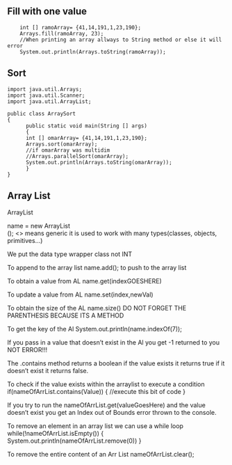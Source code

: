 ## Fill with one value
```
    int [] ramoArray= {41,14,191,1,23,190};
    Arrays.fill(ramoArray, 23);
    //When printing an array allways to String method or else it will error
    System.out.println(Arrays.toString(ramoArray));

```

## Sort
```
import java.util.Arrays;
import java.util.Scanner;
import java.util.ArrayList;

public class ArraySort
{
      public static void main(String [] args)
      {
      int [] omarArray= {41,14,191,1,23,190};
      Arrays.sort(omarArray);
      //if omarArray was multidim
      //Arrays.parallelSort(omarArray);
      System.out.println(Arrays.toString(omarArray));
      }
}
```
## Array List
ArrayList<DT>name = new ArrayList<DT>();
<> means generic it is used to work with many types(classes, objects, primitives…)

We put the data type wrapper class not INT

To append to the array list name.add(); to push to the array list

To obtain a value from AL name.get(indexGOESHERE)

To update a value from AL name.set(index,newVal)

To obtain the size of the AL name.size() DO NOT FORGET THE PARENTHESIS BECAUSE ITS A METHOD

To get the key of the Al System.out.println(name.indexOf(7));

If you pass in a value that doesn’t exist in the Al you get -1 returned to you NOT ERROR!!!

The .contains method returns a boolean if the value exists it returns true if it doesn’t exist it returns false.

To check if the value exists within the arraylist to execute a condition
if(nameOfArrList.contains(Value))
{
//execute this bit of code
}


If you try to run the nameOfArrList.get(valueGoesHere) and the value doesn’t exist you get an Index out of Bounds error thrown to the console.

To remove an element in an array list we can use a while loop
while(!nameOfArrList.isEmpty())
{
	System.out.println(nameOfArrList.remove(0))
}

To remove the entire content of an Arr List
nameOfArrList.clear();
